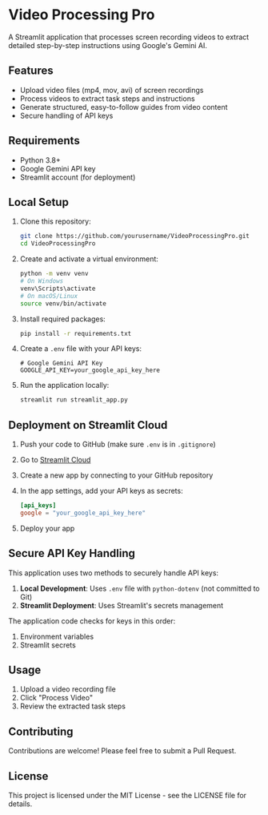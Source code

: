 # Video Processing Pro

A Streamlit application that processes screen recording videos to extract detailed step-by-step instructions using Google's Gemini AI.

## Features

- Upload video files (mp4, mov, avi) of screen recordings
- Process videos to extract task steps and instructions
- Generate structured, easy-to-follow guides from video content
- Secure handling of API keys

## Requirements

- Python 3.8+
- Google Gemini API key
- Streamlit account (for deployment)

## Local Setup

1. Clone this repository:
   ```bash
   git clone https://github.com/yourusername/VideoProcessingPro.git
   cd VideoProcessingPro
   ```

2. Create and activate a virtual environment:
   ```bash
   python -m venv venv
   # On Windows
   venv\Scripts\activate
   # On macOS/Linux
   source venv/bin/activate
   ```

3. Install required packages:
   ```bash
   pip install -r requirements.txt
   ```

4. Create a `.env` file with your API keys:
   ```
   # Google Gemini API Key
   GOOGLE_API_KEY=your_google_api_key_here
   ```

5. Run the application locally:
   ```bash
   streamlit run streamlit_app.py
   ```

## Deployment on Streamlit Cloud

1. Push your code to GitHub (make sure `.env` is in `.gitignore`)

2. Go to [Streamlit Cloud](https://streamlit.io/cloud)

3. Create a new app by connecting to your GitHub repository

4. In the app settings, add your API keys as secrets:
   ```toml
   [api_keys]
   google = "your_google_api_key_here"
   ```

5. Deploy your app

## Secure API Key Handling

This application uses two methods to securely handle API keys:

1. **Local Development**: Uses `.env` file with `python-dotenv` (not committed to Git)
2. **Streamlit Deployment**: Uses Streamlit's secrets management

The application code checks for keys in this order:
1. Environment variables
2. Streamlit secrets

## Usage

1. Upload a video recording file
2. Click "Process Video"
3. Review the extracted task steps

## Contributing

Contributions are welcome! Please feel free to submit a Pull Request.

## License

This project is licensed under the MIT License - see the LICENSE file for details. 